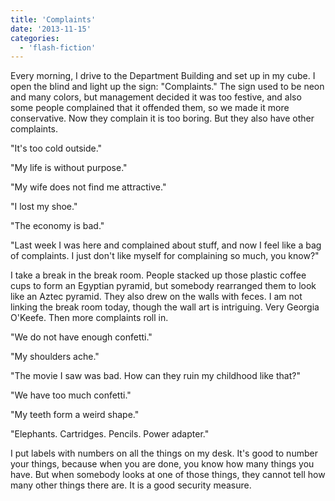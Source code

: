 ```yaml
---
title: 'Complaints'
date: '2013-11-15'
categories:
  - 'flash-fiction'
---
```


Every morning, I drive to the Department Building and set up in my cube. I open
the blind and light up the sign: "Complaints." The sign used to be neon and many
colors, but management decided it was too festive, and also some people
complained that it offended them, so we made it more conservative. Now they
complain it is too boring. But they also have other complaints.

<!-- truncate -->


"It's too cold outside."

"My life is without purpose."

"My wife does not find me attractive."

"I lost my shoe."

"The economy is bad."

"Last week I was here and complained about stuff, and now I feel like a bag of
complaints. I just don't like myself for complaining so much, you know?"

I take a break in the break room. People stacked up those plastic coffee cups to
form an Egyptian pyramid, but somebody rearranged them to look like an Aztec
pyramid. They also drew on the walls with feces. I am not linking the break room
today, though the wall art is intriguing. Very Georgia O'Keefe. Then more
complaints roll in.

"We do not have enough confetti."

"My shoulders ache."

"The movie I saw was bad. How can they ruin my childhood like that?"

"We have too much confetti."

"My teeth form a weird shape."

"Elephants. Cartridges. Pencils. Power adapter."

I put labels with numbers on all the things on my desk. It's good to number your
things, because when you are done, you know how many things you have. But when
somebody looks at one of those things, they cannot tell how many other things
there are. It is a good security measure.
